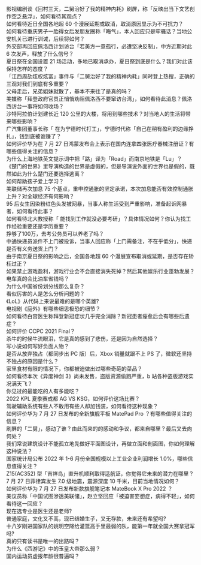 影视编剧谈《回村三天，二舅治好了我的精神内耗》刷屏，称「反映出当下文艺创作空乏悬浮」，如何看待其观点？  
如何看待近日全国各地超 60 个漫展延期或取消，取消原因显示为不可抗力？  
如何看待重庆男子一胎得女后发朋友圈称「晦气」，本人回应只是牢骚话？当地公安机关已进行训诫，后续将如何？  
外交部再回应佩洛西计划访台「若美方一意孤行，必遭坚决反制」，中方近期对此 6 次发声，释放了什么信号？  
夏日祭在全国设置 21 场活动，多地已取消承办，夏日祭到底是什么？我们对此该保持怎样的态度？  
「江西周劼炫权炫富」事件与「二舅治好了我的精神内耗」同时登上热搜，正确的三观对我们到底有多重要？  
父母走后，兄弟姐妹就散了，基本不来往了是真的吗？  
美媒称「拜登政府官员正悄悄劝阻佩洛西不要窜访台湾」，如何看待此消息？佩洛西访台一事将如何收场？  
沙特阿拉伯计划建长近 120 公里的大楼，将用到哪些技术？对当地人的生活将带来哪些影响？  
广汽集团董事长称「 在为宁德时代打工」，宁德时代称「自己在稍有盈利的边缘挣扎」，钱到底被谁赚了？  
如何评价华为在 7 月 27 日鸿蒙发布会上表示在国内连拿四张医疗器械注册证？有哪些值得关注的信息？  
为什么上海地铁英文提示词中把「路」译为「Road」而南京地铁是「Lu」？  
《楚门的世界》里导演构造的世界是虚假的，但是导演说外面的世界也是假的，既然如此为什么楚门还要选择逃离？  
如何帮助孩子爱上学习？  
美联储再次加息 75 个基点，重申控通胀的坚定承诺，本次加息能否有效控制通胀上升？对全球经济有何影响？  
95 后女生因染粉红色头发被网暴，当事人称生活受到严重影响，准备起诉网暴者，如何看待此事？  
如何看待北大教授称「 能找到工作就没必要考研」？具体情况如何？你认为找工作经验重要还是学历重要？  
挣够了100万，去考公务员可以养老了吗？  
中通快递员派件不上门被投诉，当事人回应称「上门需备注，不在乎低分」，快递是否有义务送货上门？  
由于南京夏日祭的影响之后，全国各地超 60 个漫展宣布取消或延期，是否存在矫枉过正？  
如果禁止游戏盈利，游戏行业会不会直接消失死掉？然后其他娱乐行业蓬勃发展？  
电车真的会比油车省钱吗？  
为什么中国省份划分线那么复杂？  
看似厉害的人是怎么分析问题的？  
《LoL》从代码上来说最难的是哪个英雄?  
电视剧《庭外》有哪些细思极恐的细节？  
如何看待白宫医生称拜登新冠症状几乎完全消除？新冠患者痊愈后会有哪些后遗症？  
如何评价 CCPC 2021 Final？  
杀牛的时候牛流眼泪，它是真的感到了悲伤，还是因为自然选择？  
写小说如何写好负面人物？  
是否从放弃独占（都同步出 PC 版）后，Xbox 销量就跟不上 PS 了，微软还坚持不独占的原因是什么？  
家里食材有限的情况下，你都被迫做出过哪些奇葩的菜品？  
如何看待本次《异度神剑 3》尚未发售，盗版资源偷跑严重，b 站各种盗版游戏实况满天飞？  
你见过的最能吃的人有多能吃？  
2022 KPL 夏季赛成都 AG VS KSG，如何评价这场比赛？  
驾驶辅助系统有些人不敢用有些人却加钱装，如何看待这种现象？  
如何评价华为 7 月 27 日发布的全新旗舰平板 MatePad Pro ？有哪些值得关注的信息？  
刷屏的「二舅」，感动了谁？由此而来的的感动和争议，都来自哪里？最后又去向何处？  
我们常说建筑设计不能孤立地先做好平面图设计，再做立面和剖面图，你如何理解这种说法？  
国家统计局公布 2022 年 1-6 月份全国规模以上工业企业利润增长 1.0%，哪些信息值得关注？  
Z15(AC352) 型「吉祥鸟」直升机顺利取得适航证，你觉得它未来的潜力在哪里？  
7 月 27 日菲律宾发生 7.0 级地震，震源深度 10 千米，目前当地情况如何？  
如何评价华为 7 月 27 日发布新款旗舰笔记本 MateBook X Pro 2022 ？  
美议员称「中国试图渗透美联储」，赵立坚回应「被迫害妄想症，病得不轻」，如何看待这一回应？  
现在选专业是医生还是老师?  
普通家庭，文化又不高，现已结婚生子，又无存款，未来还有希望吗?  
十八岁刚进国家队的姚明空降给灌篮高手里最弱的队，能第一年就全国大赛拿冠军吗?  
真的只有读书是唯一的出路吗？  
为什么《西游记》中的玉皇大帝那么弱？  
国内运动员虚报年龄很普遍吗？  
